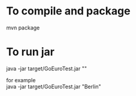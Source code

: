 

# To compile and package
mvn package

# To run jar
java -jar target/GoEuroTest.jar "<cityname>"

for example<br>
java -jar target/GoEuroTest.jar "Berlin"
